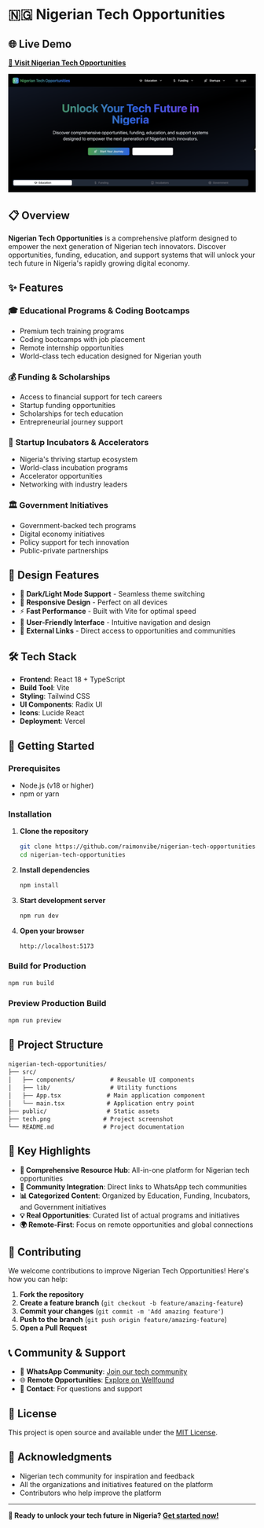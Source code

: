 # 🇳🇬 Nigerian Tech Opportunities

## 🌐 Live Demo
**[🚀 Visit Nigerian Tech Opportunities](https://nigerian-tech-opportunities.vercel.app/)**

![Nigerian Tech Opportunities](./tech.png)

## 📋 Overview

**Nigerian Tech Opportunities** is a comprehensive platform designed to empower the next generation of Nigerian tech innovators. Discover opportunities, funding, education, and support systems that will unlock your tech future in Nigeria's rapidly growing digital economy.

## ✨ Features

### 🎓 **Educational Programs & Coding Bootcamps**
- Premium tech training programs
- Coding bootcamps with job placement
- Remote internship opportunities
- World-class tech education designed for Nigerian youth

### 💰 **Funding & Scholarships**
- Access to financial support for tech careers
- Startup funding opportunities
- Scholarships for tech education
- Entrepreneurial journey support

### 🏢 **Startup Incubators & Accelerators**
- Nigeria's thriving startup ecosystem
- World-class incubation programs
- Accelerator opportunities
- Networking with industry leaders

### 🏛️ **Government Initiatives**
- Government-backed tech programs
- Digital economy initiatives
- Policy support for tech innovation
- Public-private partnerships

## 🎨 Design Features

- 🌙 **Dark/Light Mode Support** - Seamless theme switching
- 📱 **Responsive Design** - Perfect on all devices
- ⚡ **Fast Performance** - Built with Vite for optimal speed
- 🎯 **User-Friendly Interface** - Intuitive navigation and design
- 🔗 **External Links** - Direct access to opportunities and communities

## 🛠️ Tech Stack

- **Frontend**: React 18 + TypeScript
- **Build Tool**: Vite
- **Styling**: Tailwind CSS
- **UI Components**: Radix UI
- **Icons**: Lucide React
- **Deployment**: Vercel

## 🚀 Getting Started

### Prerequisites
- Node.js (v18 or higher)
- npm or yarn

### Installation

1. **Clone the repository**
   ```bash
   git clone https://github.com/raimonvibe/nigerian-tech-opportunities.git
   cd nigerian-tech-opportunities
   ```

2. **Install dependencies**
   ```bash
   npm install
   ```

3. **Start development server**
   ```bash
   npm run dev
   ```

4. **Open your browser**
   ```
   http://localhost:5173
   ```

### Build for Production

```bash
npm run build
```

### Preview Production Build

```bash
npm run preview
```

## 📁 Project Structure

```
nigerian-tech-opportunities/
├── src/
│   ├── components/          # Reusable UI components
│   ├── lib/                 # Utility functions
│   ├── App.tsx             # Main application component
│   └── main.tsx            # Application entry point
├── public/                 # Static assets
├── tech.png               # Project screenshot
└── README.md              # Project documentation
```

## 🌟 Key Highlights

- **🎯 Comprehensive Resource Hub**: All-in-one platform for Nigerian tech opportunities
- **🔗 Community Integration**: Direct links to WhatsApp tech communities
- **📊 Categorized Content**: Organized by Education, Funding, Incubators, and Government initiatives
- **💡 Real Opportunities**: Curated list of actual programs and initiatives
- **🌍 Remote-First**: Focus on remote opportunities and global connections

## 🤝 Contributing

We welcome contributions to improve Nigerian Tech Opportunities! Here's how you can help:

1. **Fork the repository**
2. **Create a feature branch** (`git checkout -b feature/amazing-feature`)
3. **Commit your changes** (`git commit -m 'Add amazing feature'`)
4. **Push to the branch** (`git push origin feature/amazing-feature`)
5. **Open a Pull Request**

## 📞 Community & Support

- 💬 **WhatsApp Community**: [Join our tech community](https://chat.whatsapp.com/HESiDNIIjwrKWMnvGnzp3y?mode=r_c)
- 🌐 **Remote Opportunities**: [Explore on Wellfound](https://wellfound.com/jobs)
- 📧 **Contact**: For questions and support

## 📄 License

This project is open source and available under the [MIT License](LICENSE).

## 🙏 Acknowledgments

- Nigerian tech community for inspiration and feedback
- All the organizations and initiatives featured on the platform
- Contributors who help improve the platform

---

**🚀 Ready to unlock your tech future in Nigeria? [Get started now!](https://nigerian-tech-opportunities.vercel.app/)**
